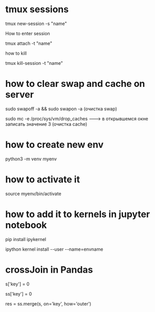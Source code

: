 # tmux sessions
tmux new-session -s "name"
 
How to enter session 

tmux attach -t "name"
 
how to kill

tmux kill-session -t "name"

# how to clear swap and cache on server
sudo swapoff -a && sudo swapon -a  (очистка swap)

sudo mc -e /proc/sys/vm/drop_caches ---> в открывшемся окне записать значение 3 (очистка cache)

# how to create new env
python3 -m venv myenv
# how to activate it
source myenv/bin/activate
# how to add it to kernels in jupyter notebook
pip install ipykernel

ipython kernel install --user --name=envname 

# crossJoin in Pandas

s['key'] = 0

ss['key'] = 0

res = ss.merge(s, on='key', how='outer')
